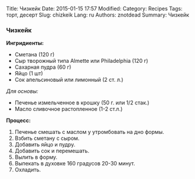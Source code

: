 Title: Чизкейк
Date: 2015-01-15 17:57
Modified: 
Category: Recipes
Tags: торт, десерт
Slug: chizkeik
Lang: ru
Authors: znotdead
Summary: Чизкейк

### Чизкейк
**Ингридиенты:**

 - Сметана (120 г)
 - Сыр творожный типа Almette или Philadelphia (120 г)
 - Сахарная пудра (60 г)
 - Яйцо (1 шт)
 - Сок апельсиновый или лимонный (2 ст. л.)

*Для основы:*

 - Печенье измельченное в крошку (50 г. или 1/2 стак.)
 - Масло сливочное растопленное (1-2 ст.л.)

**Процесс:**
1. Печенье смешать с маслом у утромбовать на дно формы.
2. Взбить сметану с сыром.
3. Добавить яйцо и пудру.
4. Добавить сок и перемешать.
5. Вылить в форму.
6. Выпекать в духовке 160 градусов 20-30 минут.
7. Охладить.
